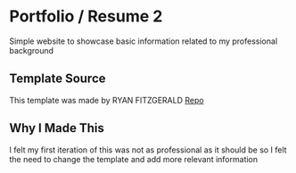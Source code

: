 # Portfolio / Resume 2

Simple website to showcase basic information related to my professional background

## Template Source

This template was made by RYAN FITZGERALD [Repo](https://github.com/RyanFitzgerald/devportfolio)

## Why I Made This

I felt my first iteration of this was not as professional as it should be so I felt the need to change the template and add more relevant information
